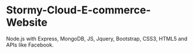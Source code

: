 # Stormy-Cloud-E-commerce-Website
Node.js with Express, MongoDB, JS, Jquery, Bootstrap, CSS3, HTML5 and APIs like Facebook. 
